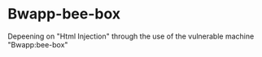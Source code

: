 # Bwapp-bee-box
Depeening on "Html Injection" through the use of the vulnerable machine "Bwapp:bee-box"
